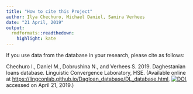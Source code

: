 ```yaml
---
title: "How to cite this Project"
author: Ilya Chechuro, Michael Daniel, Samira Verhees
date: "21 April, 2019"
output:
  rmdformats::readthedown:
    highlight: kate
---
```


If you use data from the database in your research, please cite as follows:

Chechuro I., Daniel M., Dobrushina N., and Verhees S. 2019. Daghestanian loans database. Linguistic Convergence Laboratory, HSE. (Available online at https://lingconlab.github.io/Dagloan_database/DL_database.html, [![DOI](https://zenodo.org/badge/164257298.svg)](https://zenodo.org/badge/latestdoi/164257298), accessed on April 21, 2019.)
